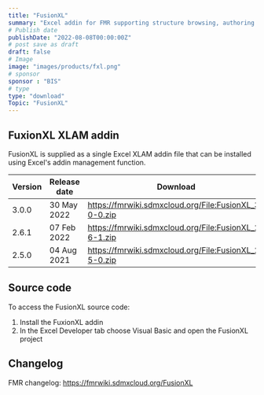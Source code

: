 ```yaml
---
title: "FusionXL"
summary: "Excel addin for FMR supporting structure browsing, authoring and maintenance, plus data authoring, validation and conversion"
# Publish date
publishDate: "2022-08-08T00:00:00Z"
# post save as draft
draft: false
# Image
image: "images/products/fxl.png"
# sponsor
sponsor : "BIS"
# type
type: "download"
Topic: "FusionXL"
---
```


## FuxionXL XLAM addin 
FusionXL is supplied as a single Excel XLAM addin file that can be installed using Excel's addin management function.

| Version | Release date | Download |
|---------|----------------|-------------------------------------------------------------------------|
|3.0.0    | 30 May  2022 | https://fmrwiki.sdmxcloud.org/File:FusionXL_3-0-0.zip|
|2.6.1    | 07 Feb 2022 | https://fmrwiki.sdmxcloud.org/File:FusionXL_2-6-1.zip|
|2.5.0    | 04 Aug 2021 | https://fmrwiki.sdmxcloud.org/File:FusionXL_2-5-0.zip|

## Source code
To access the FusionXL source code:
1. Install the FuxionXL addin
2. In the Excel Developer tab choose Visual Basic and open the FusionXL project

## Changelog
FMR changelog: https://fmrwiki.sdmxcloud.org/FusionXL

